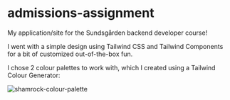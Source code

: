 # admissions-assignment
My application/site for the Sundsgården backend developer course!

I went with a simple design using Tailwind CSS and Tailwind Components for a bit of customized out-of-the-box fun.

I chose 2 colour palettes to work with, which I created using a Tailwind Colour Generator:

![shamrock-colour-palette](https://github.com/emmy-codes/admissions-assignment/assets/70635859/1d650011-1b7c-4eb4-b1d5-3863ef0e6702)


